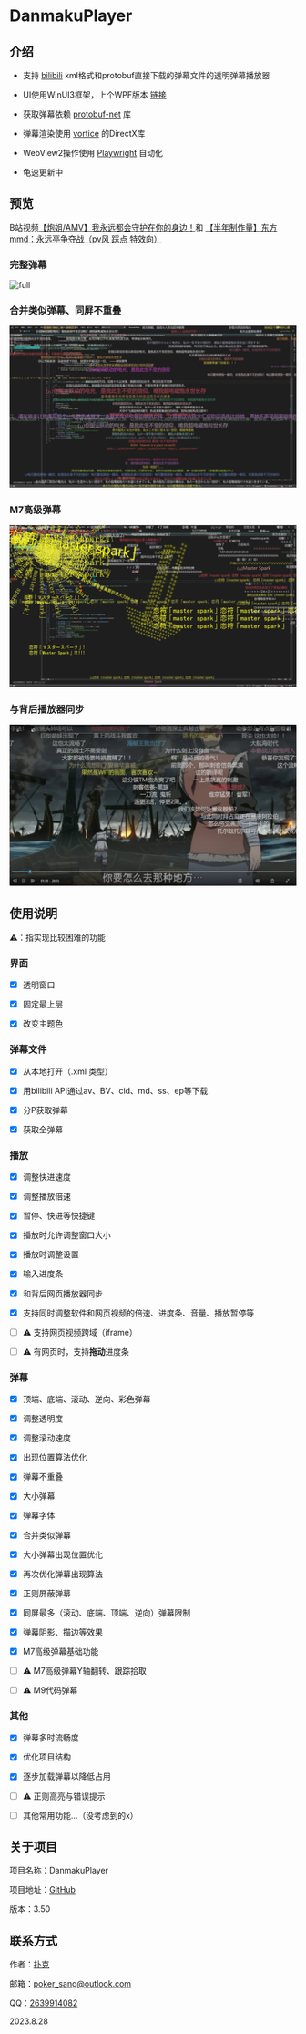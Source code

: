 # DanmakuPlayer

## 介绍

* 支持 [bilibili](bilibili.com) xml格式和protobuf直接下载的弹幕文件的透明弹幕播放器

* UI使用WinUI3框架，上个WPF版本 [链接](https://github.com/Poker-sang/DanmakuPlayerWpf)

* 获取弹幕依赖 [protobuf-net](https://github.com/protobuf-net/protobuf-net) 库

* 弹幕渲染使用 [vortice](https://github.com/amerkoleci/vortice) 的DirectX库
 
* WebView2操作使用 [Playwright](https://github.com/microsoft/playwright-dotnet) 自动化
 
* 龟速更新中

## 预览

B站视频[【炮姐/AMV】我永远都会守护在你的身边！](https://www.bilibili.com/video/BV1Js411o76u)和
[【半年制作量】东方mmd：永远亭争夺战（pv风 踩点 特效向）](https://www.bilibili.com/video/BV1QA411t76e)

### 完整弹幕

![full](https://github.com/Poker-sang/DanmakuPlayer/blob/master/readme/full.png)

### 合并类似弹幕、同屏不重叠

![combined](https://github.com/Poker-sang/DanmakuPlayer/blob/master/readme/combined.png)

### M7高级弹幕

![m7](https://github.com/Poker-sang/DanmakuPlayer/blob/master/readme/m7.png)

### 与背后播放器同步

![webview2](https://github.com/Poker-sang/DanmakuPlayer/blob/master/readme/webview2.png)

## 使用说明

⚠️：指实现比较困难的功能

### 界面

* [x] 透明窗口

* [x] 固定最上层

* [x] 改变主题色

### 弹幕文件

* [x] 从本地打开（.xml 类型）

* [x] 用bilibili API通过av、BV、cid、md、ss、ep等下载

* [x] 分P获取弹幕

* [x] 获取全弹幕

### 播放

* [x] 调整快进速度

* [x] 调整播放倍速

* [x] 暂停、快进等快捷键

* [x] 播放时允许调整窗口大小

* [x] 播放时调整设置

* [x] 输入进度条

* [x] 和背后网页播放器同步

* [x] 支持同时调整软件和网页视频的倍速、进度条、音量、播放暂停等

* [ ] ⚠️ 支持网页视频跨域（iframe）

* [ ] ⚠️ 有网页时，支持**拖动**进度条

### 弹幕

* [x] 顶端、底端、滚动、逆向、彩色弹幕

* [x] 调整透明度

* [x] 调整滚动速度

* [x] 出现位置算法优化

* [x] 弹幕不重叠

* [x] 大小弹幕

* [x] 弹幕字体

* [x] 合并类似弹幕

* [x] 大小弹幕出现位置优化

* [x] 再次优化弹幕出现算法

* [x] 正则屏蔽弹幕

* [x] 同屏最多（滚动、底端、顶端、逆向）弹幕限制

* [x] 弹幕阴影、描边等效果

* [x] M7高级弹幕基础功能

* [ ] ⚠️ M7高级弹幕Y轴翻转、跟踪拾取

* [ ] ⚠️ M9代码弹幕

### 其他

* [x] 弹幕多时流畅度

* [x] 优化项目结构

* [x] 逐步加载弹幕以降低占用

* [ ] ⚠️ 正则高亮与错误提示

* [ ] 其他常用功能...（没考虑到的x）

## 关于项目

项目名称：DanmakuPlayer

项目地址：[GitHub](https://github.com/Poker-sang/DanmakuPlayer)

版本：3.50

## 联系方式

作者：[扑克](https://github.com/Poker-sang)

邮箱：[poker_sang@outlook.com](mailto:poker_sang@outlook.com)

QQ：[2639914082](http://wpa.qq.com/msgrd?v=3&uin=2639914082&site=qq&menu=yes)

2023.8.28

